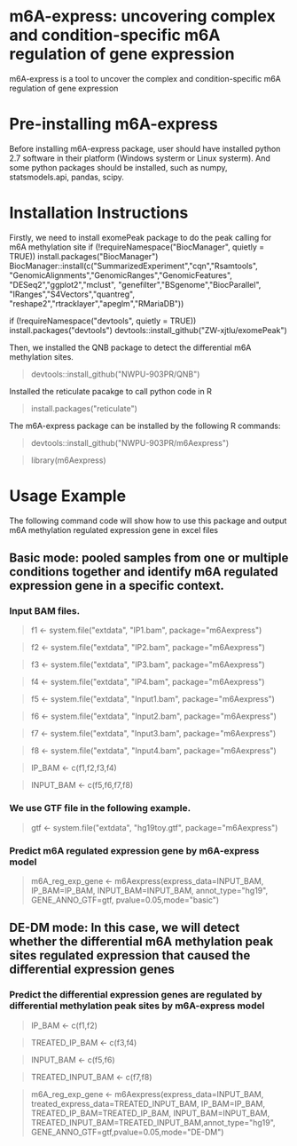 # m6A-express: uncovering complex and condition-specific m6A regulation of gene expression
m6A-express is a tool to uncover the complex and condition-specific m6A regulation of gene expression

# Pre-installing m6A-express
Before installing m6A-express package, user should have installed python 2.7 software in their platform (Windows systerm or Linux systerm). And some python packages should be installed, such as numpy, statsmodels.api, pandas, scipy. 
# Installation Instructions
Firstly, we need to install exomePeak package to do the peak calling for m6A methylation site
if (!requireNamespace("BiocManager", quietly = TRUE))
    install.packages("BiocManager")
BiocManager::install(c("SummarizedExperiment","cqn","Rsamtools",
                       "GenomicAlignments","GenomicRanges","GenomicFeatures",
                       "DESeq2","ggplot2","mclust",
                       "genefilter","BSgenome","BiocParallel",
                       "IRanges","S4Vectors","quantreg",
                       "reshape2","rtracklayer","apeglm","RMariaDB"))

if (!requireNamespace("devtools", quietly = TRUE))
    install.packages("devtools")
devtools::install_github("ZW-xjtlu/exomePeak")

Then, we installed the QNB package to detect the differential m6A methylation sites.
> devtools::install_github("NWPU-903PR/QNB")

Installed the reticulate pacakge to call python code in R
> install.packages("reticulate")

The m6A-express package can be installed by the following R commands:

> devtools::install_github("NWPU-903PR/m6Aexpress")

> library(m6Aexpress)

# Usage Example
The following command code will show how to use this package and output m6A methylation regulated expression gene in excel files
## Basic mode: pooled samples from one or multiple conditions together and identify m6A regulated expression gene in a specific context.
### Input BAM files.
> f1 <- system.file("extdata", "IP1.bam", package="m6Aexpress")

> f2 <- system.file("extdata", "IP2.bam", package="m6Aexpress")

> f3 <- system.file("extdata", "IP3.bam", package="m6Aexpress")

> f4 <- system.file("extdata", "IP4.bam", package="m6Aexpress")

> f5 <- system.file("extdata", "Input1.bam", package="m6Aexpress")
 
> f6 <- system.file("extdata", "Input2.bam", package="m6Aexpress")

> f7 <- system.file("extdata", "Input3.bam", package="m6Aexpress")
 
> f8 <- system.file("extdata", "Input4.bam", package="m6Aexpress")

> IP\_BAM <- c(f1,f2,f3,f4)

> INPUT\_BAM <- c(f5,f6,f7,f8)

### We use GTF file in the following example.
> gtf <- system.file("extdata", "hg19toy.gtf", package="m6Aexpress")

### Predict m6A regulated expression gene by m6A-express model
> m6A_reg\_exp\_gene <- m6Aexpress(express_data=INPUT_BAM, IP_BAM=IP_BAM, INPUT_BAM=INPUT_BAM, annot_type="hg19", GENE_ANNO_GTF=gtf, pvalue=0.05,mode="basic")

## DE-DM mode: In this case, we will detect whether the differential m6A methylation peak sites regulated expression that caused the differential expression genes
### Predict the differential expression genes are regulated by differential methylation peak sites by m6A-express model

> IP\_BAM <- c(f1,f2)

> TREATED\_IP\_BAM <- c(f3,f4)

> INPUT\_BAM <- c(f5,f6)

> TREATED\_INPUT\_BAM <- c(f7,f8)

> m6A\_reg\_exp\_gene <- m6Aexpress(express_data=INPUT_BAM, treated_express_data=TREATED_INPUT_BAM, IP_BAM=IP_BAM, TREATED_IP_BAM=TREATED_IP_BAM, INPUT_BAM=INPUT_BAM, TREATED_INPUT_BAM=TREATED_INPUT_BAM,annot_type="hg19", GENE_ANNO_GTF=gtf,pvalue=0.05,mode="DE-DM")
